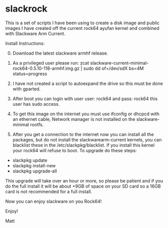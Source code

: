 # slackrock
This is a set of scripts I have been using to create a disk image and public images I have created off the current rock64 ayufan kernel and combined with Slackware Arm Current.

Install Instructions:

0) Download the latest slackware armhf release.
   
1) As a privileged user please run:
   zcat slackware-current-minimal-rock64-0.5.10-118-armhf.img.gz | sudo dd of=/dev/sdX bs=4M status=progress
   
2) I have not created a script to autoexpand the drive so this must be done with gparted.

3) After boot you can login with user user: rock64 and pass: rock64 
   this user has sudo access.
   
4) To get this image on the internet you must use ifconfig or dhcpcd with an ethernet cable, Network manager is not installed on the slackware-minimal rootfs.

5) After you get a connection to the internet now you can install all the packages, but do not install the slackwarearm-current kernels, you can blacklist these in the /etc/slackpkg/blacklist.  If you install this kernel your rock64 will refuse to boot.
To upgrade do these steps:

  * slackpkg update
  * slackpkg install-new
  * slackpkg upgrade-all

  This upgrade will take over an hour or more, so please be patient and if you do the full install it will be about +9GB of space on your SD card so a 16GB card is not recommended for a full install.
  
  Now you can enjoy slackware on you Rock64!
  
  Enjoy!
  
  Matt
